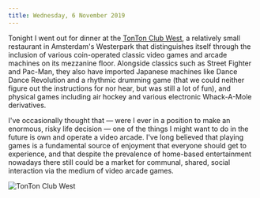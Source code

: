 ```yaml
---
title: Wednesday, 6 November 2019
---
```

Tonight I went out for dinner at the [TonTon Club West](https://tontonclub.nl/west/), a relatively small restaurant in Amsterdam's Westerpark that distinguishes itself through the inclusion of various coin-operated classic video games and arcade machines on its mezzanine floor. Alongside classics such as Street Fighter and Pac-Man, they also have imported Japanese machines like Dance Dance Revolution and a rhythmic drumming game (that we could neither figure out the instructions for nor hear, but was still a lot of fun), and physical games including air hockey and various electronic Whack-A-Mole derivatives.

I've occasionally thought that &mdash; were I ever in a position to make an enormous, risky life decision &mdash; one of the things I might want to do in the future is own and operate a video arcade. I've long believed that playing games is a fundamental source of enjoyment that everyone should get to experience, and that despite the prevalence of home-based entertainment nowadays there still could be a market for communal, shared, social interaction via the medium of video arcade games.

![TonTon Club West](https://tontonclub.nl/wp-content/uploads/bfi_thumb/dscf8339-pictures-by-thom-van-boheemen-odyde1s6x0ao122otyufm97975ap6owoqv4m6sy19c.jpg)
